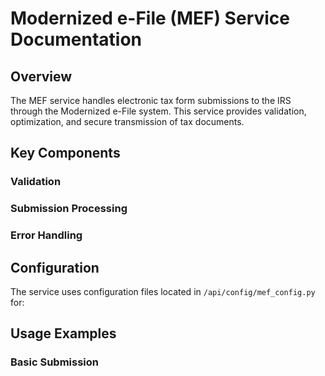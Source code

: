 # Modernized e-File (MEF) Service Documentation

## Overview
The MEF service handles electronic tax form submissions to the IRS through the Modernized e-File system. This service provides validation, optimization, and secure transmission of tax documents.

## Key Components

### Validation

### Submission Processing

### Error Handling

## Configuration
The service uses configuration files located in `/api/config/mef_config.py` for:

## Usage Examples

### Basic Submission

